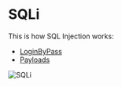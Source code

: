 # SQLi
This is how SQL Injection works:
- [LoginByPass](https://github.com/erik-451/SQLi/blob/main/LoginByPass.md)
- [Payloads](https://github.com/erik-451/SQLi/blob/main/payloads.md)

![SQLi](https://user-images.githubusercontent.com/47476901/124319507-3bbe1600-db72-11eb-976f-872635141ea9.PNG)
